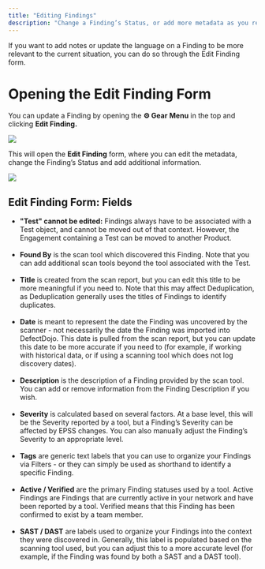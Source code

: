 ```yaml
---
title: "Editing Findings"
description: "Change a Finding’s Status, or add more metadata as you resolve an issue"
---
```


If you want to add notes or update the language on a Finding to be more relevant to the current situation, you can do so through the Edit Finding form.



# Opening the Edit Finding Form


You can update a Finding by opening the **⚙️ Gear** **Menu** in the top and clicking **Edit Finding.**



![](https://downloads.intercomcdn.com/i/o/tj2vh1ie/1204632847/caabbaa73e3ef1bad6d5afd0c0c3/AD_4nXc-cAVmWrNapE3BCbl21cYhzGEzqrV0o4zodyvkqLDjYjqvNrBM67_otDPrXN2vsMYkNLdcZFzvVqezCgTUrRmQIzgtNvb4cRTE9kdpc88bpV8oSXOvNcHywzO-huexpt4P6fxGgPEsSDO6zJk8N3z5ZWUo?expires=1729720800&signature=22b34d4835d8a263cf7a88501eed00e460d632f75e0053937123db9133e7a411&req=dSInEs99n4lbXvMW1HO4zfYhXR6UzORlNJ7u6J8QRDrXXi9HNu3VCLIi6oKU%0ApZLf%0A)

This will open the **Edit Finding** form, where you can edit the metadata, change the Finding’s Status and add additional information.



![](https://downloads.intercomcdn.com/i/o/tj2vh1ie/1204632848/e42a82139f528b871c01165d9b4c/AD_4nXdFNE-8nMU2l4QB-XtB6-VIYSQQkBQV6ftDNSZVGQP8EMft5gsns2T-XW82aqa0qDFGvDe2lI6IBiz6doLZMQDQf3UhHROVy5IvrctL5CozTO2RbD_E_ucl75_dHk327Oh2Zi3Pw8wnkrtk_4iadpPdXlIP?expires=1729720800&signature=80692fc66497b589d53b91a22e47873bb3cc79201110a484add3a47969f5cff7&req=dSInEs99n4lbUfMW1HO4zbhYFPglAYUL38JRhBdLBlt3Yjr8W%2FF3HwChTLmN%0A5gmh%0A)
## Edit Finding Form: Fields


* **"Test" cannot be edited:** Findings always have to be associated with a Test object, and cannot be moved out of that context. However, the Engagement containing a Test can be moved to another Product.  
​
* **Found By** is the scan tool which discovered this Finding. Note that you can add additional scan tools beyond the tool associated with the Test.  
​
* **Title** is created from the scan report, but you can edit this title to be more meaningful if you need to. Note that this may affect Deduplication, as Deduplication generally uses the titles of Findings to identify duplicates.  
​
* **Date** is meant to represent the date the Finding was uncovered by the scanner \- not necessarily the date the Finding was imported into DefectDojo. This date is pulled from the scan report, but you can update this date to be more accurate if you need to (for example, if working with historical data, or if using a scanning tool which does not log discovery dates).  
​
* **Description** is the description of a Finding provided by the scan tool. You can add or remove information from the Finding Description if you wish.  
​
* **Severity** is calculated based on several factors. At a base level, this will be the Severity reported by a tool, but a Finding’s Severity can be affected by EPSS changes. You can also manually adjust the Finding’s Severity to an appropriate level.  
​
* **Tags** are generic text labels that you can use to organize your Findings via Filters \- or they can simply be used as shorthand to identify a specific Finding.  
​
* **Active / Verified** are the primary Finding statuses used by a tool. Active Findings are Findings that are currently active in your network and have been reported by a tool. Verified means that this Finding has been confirmed to exist by a team member.  
​
* **SAST / DAST** are labels used to organize your Findings into the context they were discovered in. Generally, this label is populated based on the scanning tool used, but you can adjust this to a more accurate level (for example, if the Finding was found by both a SAST and a DAST tool).
